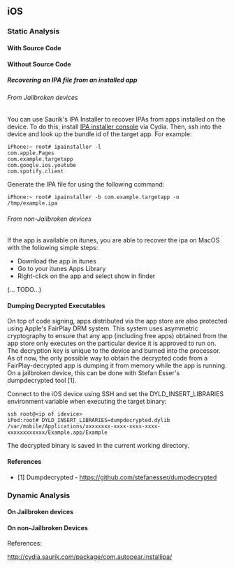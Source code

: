 ## iOS

### Static Analysis

#### With Source Code

#### Without Source Code

##### Recovering an IPA file from an installed app

###### From Jailbroken devices

You can use Saurik's IPA Installer to recover IPAs from apps installed on the device. To do this, install [IPA installer console](http://cydia.saurik.com/package/com.autopear.installipa/) via Cydia. Then, ssh into the device and look up the bundle id of the target app. For example:

~~~
iPhone:~ root# ipainstaller -l
com.apple.Pages
com.example.targetapp
com.google.ios.youtube
com.spotify.client
~~~

Generate the IPA file for using the following command:

~~~
iPhone:~ root# ipainstaller -b com.example.targetapp -o /tmp/example.ipa
~~~

###### From non-Jailbroken devices

If the app is available on itunes, you are able to recover the ipa on MacOS with the following simple steps:

- Download the app in itunes
- Go to your itunes Apps Library
- Right-click on the app and select show in finder

(... TODO...)

#### Dumping Decrypted Executables

On top of code signing, apps distributed via the app store are also protected using Apple's FairPlay DRM system. This system uses asymmetric cryptography to ensure that any app (including free apps) obtained from the app store only executes on the particular device it is approved to run on. The decryption key is unique to the device and burned into the processor. As of now, the only possible way to obtain the decrypted code from a FairPlay-decrypted app is dumping it from memory while the app is running. On a jailbroken device, this can be done with Stefan Esser's dumpdecrypted tool [1].

Connect to the iOS device using SSH and set the DYLD_INSERT_LIBRARIES environment variable when executing the target binary:

~~~
ssh root@<ip of idevice>
iPod:root# DYLD_INSERT_LIBRARIES=dumpdecrypted.dylib /var/mobile/Applications/xxxxxxxx-xxxx-xxxx-xxxx-xxxxxxxxxxxx/Example.app/Example
~~~

The decrypted binary is saved in the current working directory.

#### References

* [1] Dumpdecrypted - https://github.com/stefanesser/dumpdecrypted

### Dynamic Analysis


#### On Jailbroken devices


#### On non-Jailbroken Devices


References:

http://cydia.saurik.com/package/com.autopear.installipa/
